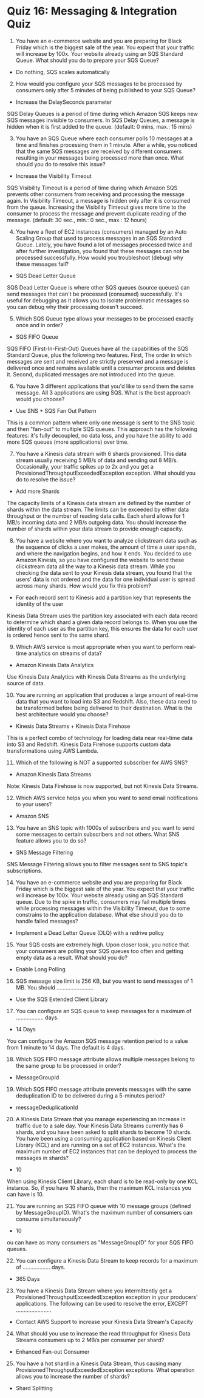 # Quiz 16: Messaging & Integration Quiz

1. You have an e-commerce website and you are preparing for Black Friday which is the biggest sale of the year. You expect that your traffic will increase by 100x. Your website already using an SQS Standard Queue. What should you do to prepare your SQS Queue?

- Do nothing, SQS scales automatically

2. How would you configure your SQS messages to be processed by consumers only after 5 minutes of being published to your SQS Queue?

- Increase the DelaySeconds parameter

SQS Delay Queues is a period of time during which Amazon SQS keeps new SQS messages invisible to consumers. In SQS Delay Queues, a message is hidden when it is first added to the queue. (default: 0 mins, max.: 15 mins)

3. You have an SQS Queue where each consumer polls 10 messages at a time and finishes processing them in 1 minute. After a while, you noticed that the same SQS messages are received by different consumers resulting in your messages being processed more than once. What should you do to resolve this issue?

- Increase the Visibility Timeout

SQS Visibility Timeout is a period of time during which Amazon SQS prevents other consumers from receiving and processing the message again. In Visibility Timeout, a message is hidden only after it is consumed from the queue. Increasing the Visibility Timeout gives more time to the consumer to process the message and prevent duplicate reading of the message. (default: 30 sec., min.: 0 sec., max.: 12 hours)

4. You have a fleet of EC2 instances (consumers) managed by an Auto Scaling Group that used to process messages in an SQS Standard Queue. Lately, you have found a lot of messages processed twice and after further investigation, you found that these messages can not be processed successfully. How would you troubleshoot (debug) why these messages fail?

- SQS Dead Letter Queue

SQS Dead Letter Queue is where other SQS queues (source queues) can send messages that can't be processed (consumed) successfully. It's useful for debugging as it allows you to isolate problematic messages so you can debug why their processing doesn't succeed.

5. Which SQS Queue type allows your messages to be processed exactly once and in order?

- SQS FIFO Queue

SQS FIFO (First-In-First-Out) Queues have all the capabilities of the SQS Standard Queue, plus the following two features. First, The order in which messages are sent and received are strictly preserved and a message is delivered once and remains available until a consumer process and deletes it. Second, duplicated messages are not introduced into the queue.

6. You have 3 different applications that you'd like to send them the same message. All 3 applications are using SQS. What is the best approach would you choose?

- Use SNS + SQS Fan Out Pattern

This is a common pattern where only one message is sent to the SNS topic and then "fan-out" to multiple SQS queues. This approach has the following features: it's fully decoupled, no data loss, and you have the ability to add more SQS queues (more applications) over time.

7. You have a Kinesis data stream with 6 shards provisioned. This data stream usually receiving 5 MB/s of data and sending out 8 MB/s. Occasionally, your traffic spikes up to 2x and you get a ProvisionedThroughputExceededException exception. What should you do to resolve the issue?

- Add more Shards

The capacity limits of a Kinesis data stream are defined by the number of shards within the data stream. The limits can be exceeded by either data throughput or the number of reading data calls. Each shard allows for 1 MB/s incoming data and 2 MB/s outgoing data. You should increase the number of shards within your data stream to provide enough capacity.

8. You have a website where you want to analyze clickstream data such as the sequence of clicks a user makes, the amount of time a user spends, and where the navigation begins, and how it ends. You decided to use Amazon Kinesis, so you have configured the website to send these clickstream data all the way to a Kinesis data stream. While you checking the data sent to your Kinesis data stream, you found that the users' data is not ordered and the data for one individual user is spread across many shards. How would you fix this problem?

- For each record sent to Kinesis add a partition key that represents the identity of the user

Kinesis Data Stream uses the partition key associated with each data record to determine which shard a given data record belongs to. When you use the identity of each user as the partition key, this ensures the data for each user is ordered hence sent to the same shard.

9. Which AWS service is most appropriate when you want to perform real-time analytics on streams of data?

- Amazon Kinesis Data Analytics

Use Kinesis Data Analytics with Kinesis Data Streams as the underlying source of data.

10. You are running an application that produces a large amount of real-time data that you want to load into S3 and Redshift. Also, these data need to be transformed before being delivered to their destination. What is the best architecture would you choose?

- Kinesis Data Streams + Kinesis Data Firehose

This is a perfect combo of technology for loading data near real-time data into S3 and Redshift. Kinesis Data Firehose supports custom data transformations using AWS Lambda.

11. Which of the following is NOT a supported subscriber for AWS SNS?

- Amazon Kinesis Data Streams

Note: Kinesis Data Firehose is now supported, but not Kinesis Data Streams.

12. Which AWS service helps you when you want to send email notifications to your users?

- Amazon SNS

13. You have an SNS topic with 1000s of subscribers and you want to send some messages to certain subscribers and not others. What SNS feature allows you to do so?

- SNS Message Filtering

SNS Message Filtering allows you to filter messages sent to SNS topic's subscriptions.

14. You have an e-commerce website and you are preparing for Black Friday which is the biggest sale of the year. You expect that your traffic will increase by 100x. Your website already using an SQS Standard queue. Due to the spike in traffic, consumers may fail multiple times while processing messages within the Visibility Timeout, due to some constrains to the application database. What else should you do to handle failed messages?

- Implement a Dead Letter Queue (DLQ) with a redrive policy

15. Your SQS costs are extremely high. Upon closer look, you notice that your consumers are polling your SQS queues too often and getting empty data as a result. What should you do?

- Enable Long Polling

16. SQS message size limit is 256 KB, but you want to send messages of 1 MB. You should ........................

- Use the SQS Extended Client Library

17. You can configure an SQS queue to keep messages for a maximum of .................. days.

- 14 Days

You can configure the Amazon SQS message retention period to a value from 1 minute to 14 days. The default is 4 days.


18. Which SQS FIFO message attribute allows multiple messages belong to the same group to be processed in order?

- MessageGroupId

19. Which SQS FIFO message attribute prevents messages with the same deduplication ID to be delivered during a 5-minutes period?

- messageDeduplicationId

20. A Kinesis Data Stream that you manage experiencing an increase in traffic due to a sale day. Your Kinesis Data Streams currently has 6 shards, and you have been asked to split shards to become 10 shards. You have been using a consuming application based on Kinesis Client Library (KCL) and are running on a set of EC2 instances. What's the maximum number of EC2 instances that can be deployed to process the messages in shards?

- 10

When using Kinesis Client Library, each shard is to be read-only by one KCL instance. So, if you have 10 shards, then the maximum KCL instances you can have is 10.

21. You are running an SQS FIFO queue with 10 message groups (defined by MessageGroupID). What's the maximum number of consumers can consume simultaneously?

- 10

ou can have as many consumers as "MessageGroupID" for your SQS FIFO queues.

22. You can configure a Kinesis Data Stream to keep records for a maximum of .................. days.

- 365 Days

23. You have a Kinesis Data Stream where you intermittently get a ProvisionedThroughputExceededException exception in your producers' applications. The following can be used to resolve the error, EXCEPT .......................

- Contact AWS Support to increase your Kinesis Data Stream's Capacity

24. What should you use to increase the read throughput for Kinesis Data Streams consumers up to 2 MB/s per consumer per shard?

- Enhanced Fan-out Consumer

25. You have a hot shard in a Kinesis Data Stream, thus causing many ProvisionedThroughputExceededException exceptions. What operation allows you to increase the number of shards?

- Shard Splitting
